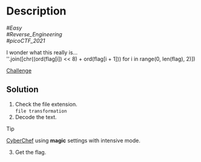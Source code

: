# Description

_#Easy_<br>
_#Reverse_Engineering_<br>
_#picoCTF_2021_<br>

I wonder what this really is...<br>
''.join([chr((ord(flag[i]) << 8) + ord(flag[i + 1])) for i in range(0, len(flag), 2)])

[Challenge](../Transformation/transformation)

## Solution

1. Check the file extension.<br>
   `file transformation`
2. Decode the text.

> [!TIP]
> [CyberChef](https://gchq.github.io/CyberChef/) using **magic** settings with intensive mode.

3. Get the flag.

